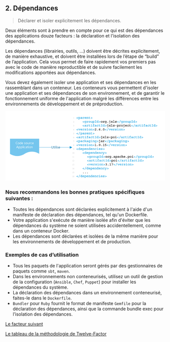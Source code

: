 ## 2. Dépendances

> Déclarer et isoler explicitement les dépendances.

Deux éléments sont à prendre en compte pour ce qui est des dépendances des applications douze facteurs : la déclaration et l'isolation des dépendances.

Les dépendances (librairies, outils, …) doivent être décrites explicitement, de manière exhaustive, et doivent être installées lors de l’étape de “build” de l’application. Cela vous permet de faire rapidement vos premiers pas avec le code de manière reproductible et de suivre facilement les modifications apportées aux dépendances.

Vous devez également isoler une application et ses dépendances en les rassemblant dans un conteneur. Les conteneurs vous permettent d'isoler une application et ses dépendances de son environnement, et de garantir le fonctionnement uniforme de l'application malgré les différences entre les environnements de développement et de préproduction.

![](../images/dependances.png)


### Nous recommandons les bonnes pratiques spécifiques suivantes :

- Toutes les dépendances sont déclarées explicitement à l'aide d'un manifeste de déclaration des dépendances, tel qu'un Dockerfile.
- Votre application s'exécute de manière isolée afin d'éviter que les dépendances du système ne soient utilisées accidentellement, comme dans un conteneur Docker.
- Les dépendances sont déclarées et isolées de la même manière pour les environnements de développement et de production.

### Exemples de cas d’utilisation

- Tous les paquets de l'application seront gérés par des gestionnaires de paquets comme `sbt`, `maven`.
- Dans les environnements non conteneurisés, utilisez un outil de gestion de la configuration (`Ansible`, `Chef`, `Puppet`) pour installer les dépendances du système.
- La déclaration des dépendances dans un environnement conteneurisé, faites-le dans le `Dockerfile`.
- `Bundler` pour `Ruby` fournit le format de manifeste `Gemfile` pour la déclaration des dépendances, ainsi que la commande bundle exec pour l’isolation des dépendances.


[Le facteur suivant](./configurations.md)

[Le tableau de la méthodologie de Twelve-Factor](../README.md)
